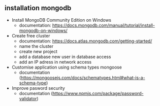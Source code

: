 ## installation mongodb
*  Install MongoDB Community Edition on Windows
    * documentation: https://docs.mongodb.com/manual/tutorial/install-mongodb-on-windows/
*  Create free cluster 
    * documentation: https://docs.atlas.mongodb.com/getting-started/
    * name the cluster
    * create new project 
    * add a database new user in database access
    * add an IP adress in network access
*  Customise application using schema types mongoose
    * documentation (https://mongoosejs.com/docs/schematypes.html#what-is-a-schema-type)
*  Improve pasword security
    * documentation (https://www.npmjs.com/package/password-validator)
